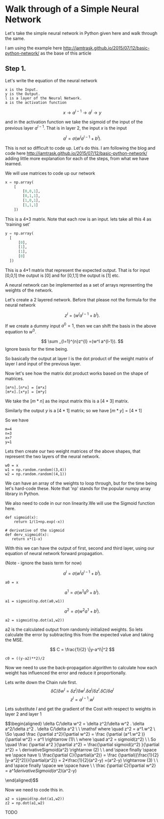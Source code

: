 # Walk through of a Simple Neural Network

Let's take the simple neural network in Python given here and walk through the same. 

I am using the example here http://iamtrask.github.io/2015/07/12/basic-python-network/ as the base of this article

## Step 1.

Let's write the  equation of the neural network

```
x is the Input.
y is the Output.
l is a layer of the Neural Network.
a is the activation function
```

$$
 x \rightarrow a^{l-1} \rightarrow  a^{l} \rightarrow  y
 $$
 
 and in the activation function we take the sigmoid of the input of the previous layer $a^{l-1}$. That is in layer 2, the input $x$ is the input

$$
  a^{l} = \sigma(w^l a^{l-1}+b^l).
$$

This is not so difficult to code up. Let's do this. I am following the blog and code here http://iamtrask.github.io/2015/07/12/basic-python-network/ adding little more explanation for each of the steps, from what we have learned.

We will use matrices to code up our network

```python
x = np.array(
    [
        [0,0,1],
        [0,1,1],
        [1,0,1],
        [1,1,1]
    ])

```

This is a 4*3 matrix. Note that each row is an input. lets take all this 4 as 'training set'

```python
y = np.array(
  [
      [0],
      [1],
      [1],
      [0]
  ])
```
This is a 4*1 matrix that represent the expected output. That is for input [0,0,1] the output is [0] and for [0,1,1] the output is [1] etc.

A neural network can be implemented as a set of arrays representing the weights of the network.

Let's create a 2 layered network. Before that please not the formula for the neural network

$$
  z^{l} =(w^l a^{l-1}+b^l).
$$

If we create a dummy input $a^0 =1$, then we can shift the basis in the above equation to $w^0$. 

$$
  \sum _{l=1}^{n}z^{l} =(w^l a^{l-1}).
$$
Ignore basis for the time being.

So basically the output at layer l is the dot product of the weight matrix of layer l and input of the previous layer.

Now let's see how the matrix dot product works based on the shape of matrices.

```
[m*n].[n*x] = [m*x]
[m*x].[x*y] = [m*y]
```

We take the $[m*n]$ as the input matrix this is a $[4*3]$ matrix.

Similarly the output $y$ is a $[4*1]$ matrix; so we have $[m*y] =[4*1]$

So we have

```
m=4
n=3
x=?
y=1
```
Lets then create our two weight matrices of the above shapes, that represent the two layers of the neural network.

```
w0 = x
w1 = np.random.random((3,4)) 
w2 = np.random.random((4,1)) 
```
We can have an array of the weights to loop through, but for the time being let's hard-code these. Note that 'np' stands for the popular numpy array library in Python.

We also need to code in our non linearity.We will use the Sigmoid function here.

```
def sigmoid(x):
    return 1/(1+np.exp(-x))

# derivative of the sigmoid
def derv_sigmoid(x):
   return x*(1-x)
```

With this we can have the output of first, second and third layer, using our equation of neural network forward propagation.

(Note - ignore the basis term for now)

$$
  a^{l} = \sigma(w^l a^{l-1}+b^l).
$$

```
a0 = x
```
$$
  a^{1} = \sigma(w^1 a^{0}+b^l).
$$

```
a1 = sigmoid(np.dot(a0,w1))
```
$$
  a^{2} = \sigma(w^2 a^{1}+b^l).
$$
```
a2 = sigmoid(np.dot(a1,w2))
```

a2 is the calculated output from randomly initialized weights. So lets calculate the error by subtracting this from the expected value and taking the MSE.

$$
 C = \frac{1}{2} \|y-a^l\|^2
$$

```
c0 = ((y-a2)**2)/2
```
Now we need to use the back-propagation algorithm to calculate how each weight has influenced the error and reduce it proportionally.

Lets write down the Chain rule first.
$$
\delta C/\delta w^l = \delta z^l/\delta w^l . \delta a^l/\delta z^l . \delta C/\delta a^l
$$
$$
z^l = a^{l-1}.w^l
$$

Lets substitute $l$ and get the gradient of the Cost with respect to weights in layer 2 and layer 1


$$\begin{aligned}
\delta C/\delta w^2 = \delta z^2/\delta w^2 . \delta a^2/\delta z^2 . \delta C/\delta a^2 \\ \\
\mathsf
where \quad
z^2 = a^1.w^2 \\ \\So  \quad 
\frac {\partial z^2}{\partial w^2}  = \frac {\partial (a^1.w^2 )}{\partial w^2} = a^1 \rightarrow (1)\\ \\
where  \quad a^2 = sigmoid(z^2) \\ \\
So \quad  \frac {\partial a^2 }{\partial z^2} =
\frac{\partial sigmoid(z^2) }{\partial z^2} = \ derivativeSigmoid(a^2) \rightarrow (2) \\ \\
and \space finally \space we \space have  \\\\
\frac{\partial C}{\partial(a^2)} = \frac {\partial({\frac{1}{2} \|y-a^2\|^2)}}{\partial(a^2)} = 2*\frac{1}{2}(a^2-y) =(a^2-y) \rightarrow (3) \\ \\
and  \space finally \space we \space have \\ \\
\frac {\partial C}{\partial w^2} = a^1*derivativeSigmoid(a^2)*(a^2-y) 


\end{aligned}$$

Now we need to code this in.

```
a2 = sigmoid(np.dot(a1,w2))
z2 = np.dot(a1,w2)
```

TODO